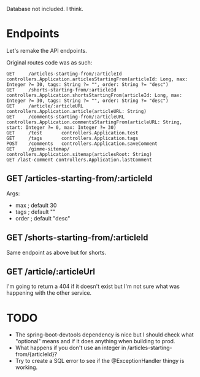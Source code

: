 Database not included. I think.

# Endpoints
Let's remake the API endpoints.

Original routes code was as such:
```
GET		/articles-starting-from/:articleId		controllers.Application.articlesStartingFrom(articleId: Long, max: Integer ?= 30, tags: String ?= "", order: String ?= "desc")
GET		/shorts-starting-from/:articleId		controllers.Application.shortsStartingFrom(articleId: Long, max: Integer ?= 30, tags: String ?= "", order: String ?= "desc")
GET		/article/:articleURL					controllers.Application.article(articleURL: String)
GET		/comments-starting-from/:articleURL				controllers.Application.commentsStartingFrom(articleURL: String, start: Integer ?= 0, max: Integer ?= 30) 
GET		/test		controllers.Application.test
GET		/tags		controllers.Application.tags
POST	/comments	controllers.Application.saveComment
GET		/gimme-sitemap/		controllers.Application.sitemap(articlesRoot: String)
GET /last-comment controllers.Application.lastComment
```

## GET /articles-starting-from/:articleId
Args:
* max ; default 30
* tags ; default ""
* order ; default "desc"

## GET /shorts-starting-from/:articleId
Same endpoint as above but for shorts.

## GET /article/:articleUrl
I'm going to return a 404 if it doesn't exist but I'm not sure what was happening with the other service.

# TODO
* The spring-boot-devtools dependency is nice but I should check what "optional" means and if it does anything when building to prod.
* What happens if you don't use an integer in /articles-starting-from/{articleId}?
* Try to create a SQL error to see if the @ExceptionHandler thingy is working.